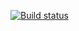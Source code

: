 [![Build status](https://ci.appveyor.com/api/projects/status/lfdrngx93935l3kq?svg=true)](https://ci.appveyor.com/project/IanaPopova/netologyapici)